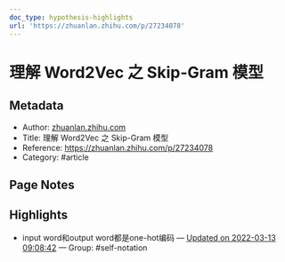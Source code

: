 ```yaml
---
doc_type: hypothesis-highlights
url: 'https://zhuanlan.zhihu.com/p/27234078'
---
```


# 理解 Word2Vec 之 Skip-Gram 模型

## Metadata
- Author: [zhuanlan.zhihu.com]()
- Title: 理解 Word2Vec 之 Skip-Gram 模型
- Reference: https://zhuanlan.zhihu.com/p/27234078
- Category: #article

## Page Notes
## Highlights
- input word和output word都是one-hot编码 — [Updated on 2022-03-13 09:08:42](https://hyp.is/H6xzrKJqEey5a0tMIzg8MQ/zhuanlan.zhihu.com/p/27234078) — Group: #self-notation





